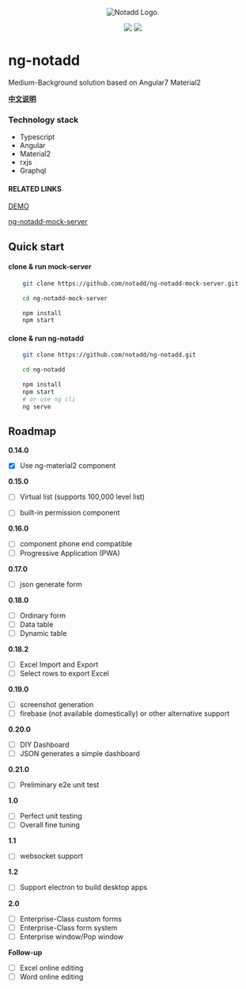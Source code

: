 
<p align="center"><img src="https://www.notadd.com/src/notado_logo420x96.svg" alt="Notadd Logo."></p>
<p align="center">
<a href="https://jq.qq.com/?_wv=1027&k=5qVzRh4" title="Notadd 官方技术交流群"><img src="https://img.shields.io/badge/QQ%20Group-321735506-6782d6.svg?style=flat-square"></a>
<a href="https://travis-ci.org/notadd/ng-notadd" title="Build Status"><img src="https://img.shields.io/travis/notadd/ng-notadd/master.svg?style=flat-square"></a>
</p>


# ng-notadd

Medium-Background solution based on Angular7 Material2


**[中文说明](README_zh.md)**


### Technology stack

- Typescript
- Angular
- Material2
- rxjs
- Graphql

#### RELATED LINKS

[DEMO](https://ng-notadd.notadd.net/)

[ng-notadd-mock-server](https://github.com/notadd/ng-notadd-mock-server)

## Quick start

#### clone & run mock-server
```bash
    git clone https://github.com/notadd/ng-notadd-mock-server.git
    
    cd ng-notadd-mock-server
    
    npm install
    npm start
```

#### clone & run ng-notadd
```bash
    git clone https://github.com/notadd/ng-notadd.git
     
    cd ng-notadd
     
    npm install
    npm start
    # or use ng cli
    ng serve
```

## Roadmap

**0.14.0**
- [x] Use ng-material2 component

**0.15.0**
- [ ] Virtual list (supports 100,000 level list)
- [ ] built-in permission component


**0.16.0**
- [ ] component phone end compatible
- [ ] Progressive Application (PWA)

**0.17.0**
- [ ] json generate form

**0.18.0**
- [ ] Ordinary form
- [ ] Data table
- [ ] Dynamic table

**0.18.2**
- [ ] Excel Import and Export
- [ ] Select rows to export Excel

**0.19.0**
- [ ] screenshot generation
- [ ] firebase (not available domestically) or other alternative support

**0.20.0**
- [ ] DIY Dashboard
- [ ] JSON generates a simple dashboard

**0.21.0**
- [ ] Preliminary e2e unit test

**1.0**
- [ ] Perfect unit testing
- [ ] Overall fine tuning

**1.1**
- [ ] websocket support

**1.2**
- [ ] Support electron to build desktop apps

**2.0**
- [ ] Enterprise-Class custom forms
- [ ] Enterprise-Class form system
- [ ] Enterprise window/Pop window

**Follow-up**

- [ ] Excel online editing 
- [ ] Word online editing
